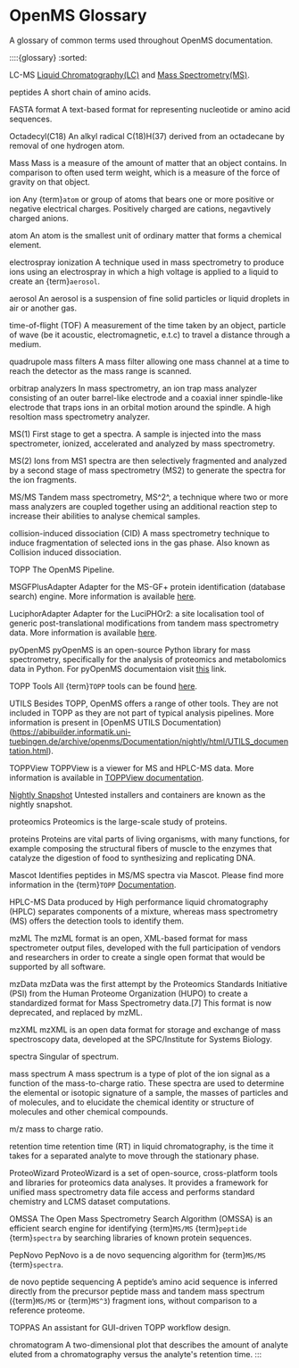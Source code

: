 OpenMS Glossary
==============

A glossary of common terms used throughout OpenMS documentation.

::::{glossary}
:sorted:

LC-MS
  [Liquid Chromatography(LC)](introduction.md#liquid-chromatography-lc) and [Mass Spectrometry(MS)](introduction.md#mass-spectrometry).

peptides
  A short chain of amino acids.

FASTA format
  A text-based format for representing nucleotide or amino acid sequences.

Octadecyl(C18)
  An alkyl radical C(18)H(37) derived from an octadecane by removal of one hydrogen atom.

Mass
  Mass is a measure of the amount of matter that an object contains. In comparison to often used term weight, which is
  a measure of the force of gravity on that object.

ion
  Any {term}`atom` or group of atoms that bears one or more positive or negative electrical charges. Positively charged are
  cations, negavtively charged anions.

atom
  An atom is the smallest unit of ordinary matter that forms a chemical element.

electrospray ionization
  A technique used in mass spectrometry to produce ions using an electrospray in which a high voltage is applied to a
  liquid to create an {term}`aerosol`.

aerosol
  An aerosol is a suspension of fine solid particles or liquid droplets in air or another gas.

time-of-flight (TOF)
  A measurement of the time taken by an object, particle of wave (be it acoustic, electromagnetic, e.t.c) to travel a
  distance through a medium.

quadrupole mass filters
  A mass filter allowing one mass channel at a time to reach the detector as the mass range is scanned.

orbitrap analyzers
  In mass spectrometry, an ion trap mass analyzer consisting of an outer barrel-like electrode and a coaxial inner
  spindle-like electrode that traps ions in an orbital motion around the spindle.
  A high resoltion mass spectrometry analyzer.

MS(1)
  First stage to get a spectra. A sample is injected into the mass spectrometer, ionized, accelerated and analyzed by
  mass spectrometry.

MS(2)
  Ions from MS1 spectra are then selectively fragmented and analyzed by a second stage of mass spectrometry (MS2) to
  generate the spectra for the ion fragments.

MS/MS
  Tandem mass spectrometry, MS^2^, a technique where two or more mass analyzers are coupled together using an additional
  reaction step to increase their abilities to analyse chemical samples.

collision-induced dissociation (CID)
  A mass spectrometry technique to induce fragmentation of selected ions in the gas phase. Also known as Collision
  induced dissociation.

TOPP
  The OpenMS Pipeline.

MSGFPlusAdapter
  Adapter for the MS-GF+ protein identification (database search) engine. More information is available [here](https://abibuilder.informatik.uni-tuebingen.de/archive/openms/Documentation/nightly/html/TOPP_MSGFPlusAdapter.html).

LuciphorAdapter
  Adapter for the LuciPHOr2: a site localisation tool of generic post-translational modifications from tandem mass
  spectrometry data. More information is available [here](https://abibuilder.informatik.uni-tuebingen.de/archive/openms/Documentation/nightly/html/TOPP_LuciphorAdapter.html).

pyOpenMS
  pyOpenMS is an open-source Python library for mass spectrometry, specifically for the analysis of proteomics and
  metabolomics data in Python. For pyOpenMS documentaion visit [this](https://pyopenms.readthedocs.io/en/latest/) link.

TOPP Tools
  All {term}`TOPP` tools can be found [here](https://abibuilder.informatik.uni-tuebingen.de/archive/openms/Documentation/nightly/html/TOPP_documentation.html).

UTILS
  Besides TOPP, OpenMS offers a range of other tools. They are not included in TOPP as they are not part of typical
  analysis pipelines. More information is present in [OpenMS UTILS Documentation)(https://abibuilder.informatik.uni-tuebingen.de/archive/openms/Documentation/nightly/html/UTILS_documentation.html).

TOPPView
  TOPPView is a viewer for MS and HPLC-MS data. More information is available in [TOPPView documentation](topp/toppview.md).

[Nightly Snapshot](https://abibuilder.informatik.uni-tuebingen.de/archive/openms/Documentation/nightly/html/index.html)
  Untested installers and containers are known as the nightly snapshot.

proteomics
  Proteomics is the large-scale study of proteins.

proteins
  Proteins are vital parts of living organisms, with many functions, for example composing the structural fibers of
  muscle to the enzymes that catalyze the digestion of food to synthesizing and replicating DNA.

Mascot
  Identifies peptides in MS/MS spectra via Mascot. Please find more information in the {term}`TOPP` [Documentation](https://abibuilder.informatik.uni-tuebingen.de/archive/openms/Documentation/nightly/html/TOPP_MascotAdapter.html).

HPLC-MS
  Data produced by High performance liquid chromatography (HPLC) separates components of a mixture, whereas mass
  spectrometry (MS) offers the detection tools to identify them.

mzML
  The mzML format is an open, XML-based format for mass spectrometer output files, developed with the full participation
  of vendors and researchers in order to create a single open format that would be supported by all software.

mzData
  mzData was the first attempt by the Proteomics Standards Initiative (PSI) from the Human Proteome Organization (HUPO)
  to create a standardized format for Mass Spectrometry data.[7] This format is now deprecated, and replaced by mzML.

mzXML
  mzXML is an open data format for storage and exchange of mass spectroscopy data, developed at the SPC/Institute for
  Systems Biology.

spectra
  Singular of spectrum.

mass spectrum
  A mass spectrum is a type of plot of the ion signal as a function of the mass-to-charge ratio. These spectra are used
  to determine the elemental or isotopic signature of a sample, the masses of particles and of molecules, and to
  elucidate the chemical identity or structure of molecules and other chemical compounds.

m/z
  mass to charge ratio.

retention time
  retention time (RT) in liquid chromatography, is the time it takes for a separated analyte to move through the stationary phase.

ProteoWizard
  ProteoWizard is a set of open-source, cross-platform tools and libraries for proteomics data analyses. It provides a
  framework for unified mass spectrometry data file access and performs standard chemistry and LCMS dataset computations.

OMSSA
  The Open Mass Spectrometry Search Algorithm (OMSSA) is an efficient search engine for identifying {term}`MS/MS`
  {term}`peptide` {term}`spectra` by searching libraries of known protein sequences.

PepNovo
  PepNovo is a de novo sequencing algorithm for {term}`MS/MS` {term}`spectra`.

de novo peptide sequencing
  A peptide’s amino acid sequence is inferred directly from the precursor peptide mass and tandem mass spectrum
  ({term}`MS/MS` or {term}`MS^3`) fragment ions, without comparison to a reference proteome.

TOPPAS
  An assistant for GUI-driven TOPP workflow design.

chromatogram
  A two-dimensional plot that describes the amount of analyte eluted from a chromatography versus the analyte's retention time.
:::
